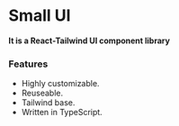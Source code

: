# Small UI

**It is a React-Tailwind UI component library**

### Features

-   Highly customizable.
-   Reuseable.
-   Tailwind base.
-   Written in TypeScript.
